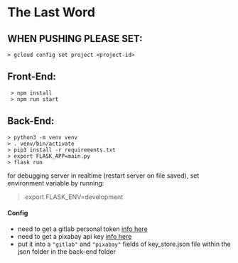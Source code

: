 # The Last Word

## WHEN PUSHING PLEASE SET:
    > gcloud config set project <project-id>

## Front-End:
	 > npm install
	 > npm run start

## Back-End:
	> python3 -m venv venv
    > . venv/bin/activate
	> pip3 install -r requirements.txt
	> export FLASK_APP=main.py
	> flask run

for debugging server in realtime (restart server on file saved), set environment variable by running:
   > export FLASK_ENV=development

#### Config
- need to get a gitlab personal token [info here](https://docs.gitlab.com/ee/user/profile/personal_access_tokens.html)
- need to get a pixabay api key [info here](https://pixabay.com/api/docs/)
- put it into a `"gitlab"` and `"pixabay"` fields of key_store.json file within the json folder in the back-end folder
